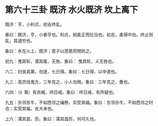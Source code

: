 # 第六十三卦 既济 水火既济 坎上离下


既济：亨，小利贞，初吉终乱。

彖曰：既济，亨，小者亨也。利贞，刚柔正而位当也。初吉，柔得中也。终止则乱，其道穷也。

象曰：水在火上，既济；君子以思患而预防之。

初九：曳其轮，濡其尾，无咎。象曰： 曳其轮，义无咎也。

六二：妇丧其茀，勿逐，七日得。象曰：七日得，以中道也。

九三：高宗伐鬼方，三年克之，小人勿用。象曰：三年克之，惫也。

六四：（纟需）有衣袽，终日戒。象曰：终日戒，有所疑也。

九五：东邻杀牛，不如西邻之禴祭，实受其福。象曰：东邻杀牛，不如西邻之时也；实受其福，吉大来也。

上六：濡其首，厉。象曰：濡其首厉，何可久也。
